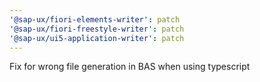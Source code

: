 ```yaml
---
'@sap-ux/fiori-elements-writer': patch
'@sap-ux/fiori-freestyle-writer': patch
'@sap-ux/ui5-application-writer': patch
---
```


Fix for wrong file generation in BAS when using typescript
